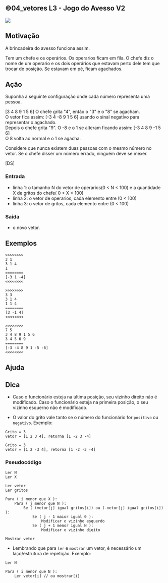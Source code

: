 ## ©04_vetores L3 - Jogo do Avesso V2


![](__capa.jpg)

## Motivação

A brincadeira do avesso funciona assim.

Tem um chefe e os operários. Os operarios ficam em fila. O chefe diz o nome de um operario e os dois operários que estavam perto dele tem que trocar de posição. Se estavam em pé, ficam agachados.

## Ação

Suponha a seguinte configuração onde cada número representa uma pessoa.

\[3 4 8 9 1 5 6\] O chefe grita "4", então o "3" e o "8" se agacham.  
O vetor fica assim: \[-3 4 -8 9 1 5 6\] usando o sinal negativo para representar o agachado.  
Depois o chefe grita "9". O -8 e o 1 se alteram ficando assim: \[-3 4 8 9 -1 5 6\]  
O 8 volta ao normal e o 1 se agacha.

Considere que nunca existem duas pessoas com o mesmo número no vetor. Se o chefe disser um número errado, ninguém deve se mexer.

\[DS\]

### Entrada

*   linha 1: o tamanho N do vetor de operarios(0 < N < 100) e a quantidade X de gritos do chefe( 0 < X < 100)
*   linha 2: o vetor de operarios, cada elemento entre (0 < 100)
*   linha 3: o vetor de gritos, cada elemento entre (0 < 100)

### Saída
- o novo vetor.

## Exemplos

```
>>>>>>>>
3 1
3 1 4
1
========
[-3 1 -4]
<<<<<<<<

>>>>>>>>
3 3
3 1 4
1 1 4
========
[3 -1 4]
<<<<<<<<

>>>>>>>>
7 5
3 4 8 9 1 5 6
3 4 5 6 9
========
[-3 -4 8 9 1 -5 -6]
<<<<<<<<
```

## Ajuda


## Dica

- Caso o funcionário esteja na última posição, seu vizinho direito não é modificado. Caso o funcionário esteja na primeira posição, o seu vizinho esquerno não é modificado.

- O valor do grito vale tanto se o número do funcionário for `positivo` ou `negativo`. Exemplo:
```
Grito = 3
vetor = [1 2 3 4], retorna [1 -2 3 -4] 
```            
```
Grito = 3
vetor = [1 2 -3 4], retorna [1 -2 -3 -4] 
```

### Pseudocódigo
```
Ler N
Ler X

Ler vetor
Ler gritos

Para ( i menor que X ):
    Para ( j menor que N ):
        Se ( (vetor[j] igual gritos[i]) ou (-vetor[j] igual gritos[i]) ):
            Se ( j - 1 maior igual 0 ):
                Modificar o vizinho esquerdo
            Se ( j + 1 menor igual N ):
                Modificar o vizinho dieito

Mostrar vetor
```

- Lembrando que para `ler` e `mostrar` um vetor, é necessário um laço/estrutura de repetição. Exemplo:
```
Ler N

Para ( i menor que N ):                     
    Ler vetor[i] // ou mostrar[i]
```